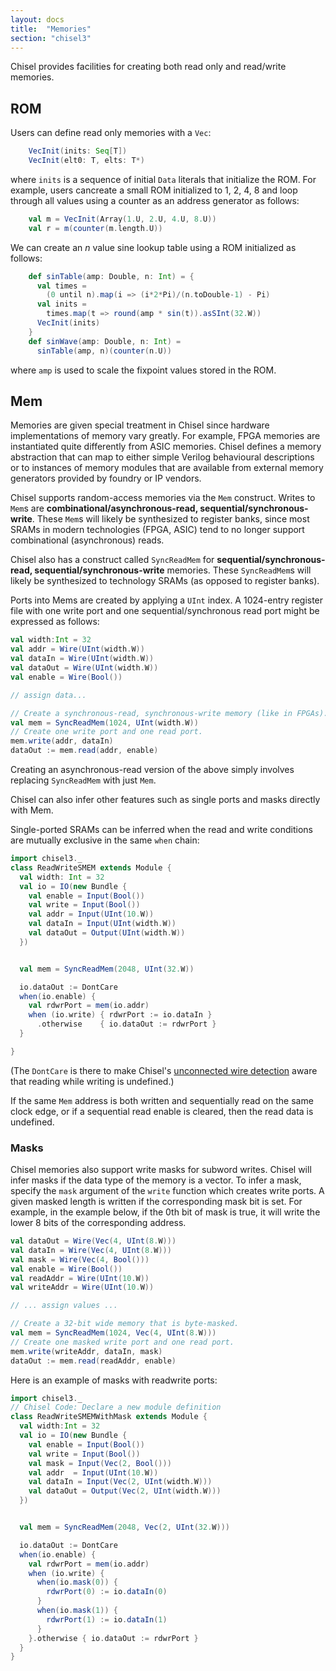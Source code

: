 ```yaml
---
layout: docs
title:  "Memories"
section: "chisel3"
---
```

Chisel provides facilities for creating both read only and read/write memories.

## ROM

Users can define read only memories with a `Vec`:

``` scala
    VecInit(inits: Seq[T])
    VecInit(elt0: T, elts: T*)
```

where `inits` is a sequence of initial `Data` literals that initialize the ROM. For example,  users cancreate a small ROM initialized to 1, 2, 4, 8 and loop through all values using a counter as an address generator as follows:

``` scala
    val m = VecInit(Array(1.U, 2.U, 4.U, 8.U))
    val r = m(counter(m.length.U))
```

We can create an *n* value sine lookup table using a ROM initialized as follows:

``` scala
    def sinTable(amp: Double, n: Int) = {
      val times =
        (0 until n).map(i => (i*2*Pi)/(n.toDouble-1) - Pi)
      val inits =
        times.map(t => round(amp * sin(t)).asSInt(32.W))
      VecInit(inits)
    }
    def sinWave(amp: Double, n: Int) =
      sinTable(amp, n)(counter(n.U))
```

where `amp` is used to scale the fixpoint values stored in the ROM.

## Mem

Memories are given special treatment in Chisel since hardware implementations of memory vary greatly. For example, FPGA memories are instantiated quite differently from ASIC memories. Chisel defines a memory abstraction that can map to either simple Verilog behavioural descriptions or to instances of memory modules that are available from external memory generators provided by foundry or IP vendors.

Chisel supports random-access memories via the `Mem` construct. Writes to `Mem`s are **combinational/asynchronous-read, sequential/synchronous-write**. These `Mem`s will likely be synthesized to register banks, since most SRAMs in modern technologies (FPGA, ASIC) tend to no longer support combinational (asynchronous) reads.

Chisel also has a construct called `SyncReadMem` for **sequential/synchronous-read, sequential/synchronous-write** memories. These `SyncReadMem`s will likely be synthesized to technology SRAMs (as opposed to register banks).

Ports into Mems are created by applying a `UInt` index.  A 1024-entry register file with one write port and one sequential/synchronous read port might be expressed as follows:

```scala
val width:Int = 32
val addr = Wire(UInt(width.W))
val dataIn = Wire(UInt(width.W))
val dataOut = Wire(UInt(width.W))
val enable = Wire(Bool())

// assign data...

// Create a synchronous-read, synchronous-write memory (like in FPGAs).
val mem = SyncReadMem(1024, UInt(width.W))
// Create one write port and one read port.
mem.write(addr, dataIn)
dataOut := mem.read(addr, enable)
```
Creating an asynchronous-read version of the above simply involves replacing `SyncReadMem` with just `Mem`.

Chisel can also infer other features such as single ports and masks directly with Mem.

Single-ported SRAMs can be inferred when the read and write conditions are
mutually exclusive in the same `when` chain:

```scala mdoc:silent
import chisel3._
class ReadWriteSMEM extends Module {
  val width: Int = 32
  val io = IO(new Bundle {
    val enable = Input(Bool())
    val write = Input(Bool())
    val addr = Input(UInt(10.W))
    val dataIn = Input(UInt(width.W))
    val dataOut = Output(UInt(width.W))
  })


  val mem = SyncReadMem(2048, UInt(32.W))

  io.dataOut := DontCare
  when(io.enable) {
    val rdwrPort = mem(io.addr)
    when (io.write) { rdwrPort := io.dataIn }
      .otherwise    { io.dataOut := rdwrPort }
  }

}
```

(The `DontCare` is there to make Chisel's [unconnected wire detection](unconnected-wires) aware that reading while writing is undefined.)

If the same `Mem` address is both written and sequentially read on the same clock
edge, or if a sequential read enable is cleared, then the read data is
undefined.

### Masks

Chisel memories also support write masks for subword writes. Chisel will infer masks if the data type of the memory is a vector. To infer a mask, specify the `mask` argument of the `write` function which creates write ports. A given masked length is written if the corresponding mask bit is set. For example, in the example below, if the 0th bit of mask is true, it will write the lower 8 bits of the corresponding address.

```scala
val dataOut = Wire(Vec(4, UInt(8.W)))
val dataIn = Wire(Vec(4, UInt(8.W)))
val mask = Wire(Vec(4, Bool()))
val enable = Wire(Bool())
val readAddr = Wire(UInt(10.W))
val writeAddr = Wire(UInt(10.W))

// ... assign values ...

// Create a 32-bit wide memory that is byte-masked.
val mem = SyncReadMem(1024, Vec(4, UInt(8.W)))
// Create one masked write port and one read port.
mem.write(writeAddr, dataIn, mask)
dataOut := mem.read(readAddr, enable)
```

Here is an example of masks with readwrite ports:

```scala mdoc:silent
import chisel3._
// Chisel Code: Declare a new module definition
class ReadWriteSMEMWithMask extends Module {
  val width:Int = 32
  val io = IO(new Bundle {
    val enable = Input(Bool())
    val write = Input(Bool())
    val mask = Input(Vec(2, Bool()))
    val addr  = Input(UInt(10.W))
    val dataIn = Input(Vec(2, UInt(width.W)))
    val dataOut = Output(Vec(2, UInt(width.W)))
  })


  val mem = SyncReadMem(2048, Vec(2, UInt(32.W)))

  io.dataOut := DontCare
  when(io.enable) {
    val rdwrPort = mem(io.addr)
    when (io.write) {
      when(io.mask(0)) {
        rdwrPort(0) := io.dataIn(0)
      }
      when(io.mask(1)) {
        rdwrPort(1) := io.dataIn(1)
      }
    }.otherwise { io.dataOut := rdwrPort }
  }
}
```
